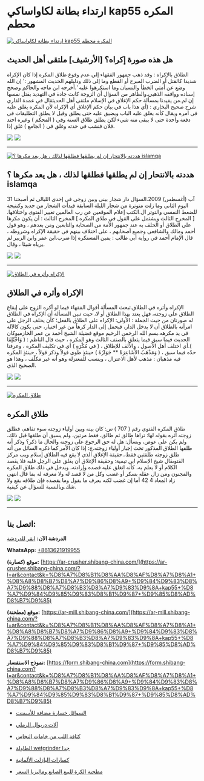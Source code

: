 # ارتداء بطانة لكاواساكي kap55 المكره محطم

<a href="https://swt.shibang-china.com/?l=ar&img&k=%D8%A7%D8%B1%D8%AA%D8%AF%D8%A7%D8%A1+%D8%A8%D8%B7%D8%A7%D9%86%D8%A9+%D9%84%D9%83%D8%A7%D9%88%D8%A7%D8%B3%D8%A7%D9%83%D9%8A+kap55+%D8%A7%D9%84%D9%85%D9%83%D8%B1%D9%87+%D9%85%D8%AD%D8%B7%D9%85" target="_blank">![ارتداء بطانة لكاواساكي kap55 المكره محطم](http://static.shibang-china.com/all-800x300/11.jpg)</a>

## هل هذه صورة إكراه؟ [الأرشيف] ملتقى أهل الحديث
الطلاق بالإكراه : وقد ذهب جمهور الفقهاء إلي عدم وقوع طلاق المكره إذا كان الإكراه شديدا كالقتل أو الضرب المبرح أو القطع وما إلي ذلك ودليلهم الحديث المشهور :&#39; إن الله وضع عن أمتي الخطأ والنسيان وما استكرهوا عليه &#39;.أخرجه ابن ماجه والحاكم وصحح إسناده ووافقه الذهبي.والظاهر من السؤال أن الزوجة كانت جادة في التهديد بقتل نفسها إن لم.من يفيدنا بمسألة حكم الإغلاق في الإسلام ملتقى أهل الحديثقال في عمدة القاري شرح صحيح البخاري : (أي هذا باب في بيان حكم الإغلاق أي الإكراه لأن المكره يغلق عليه في أمره ويقال كأنه يغلق عليه الباب ويضيق عليه حتى يطلق وقيل لا يطلق التطليقات في دفعة واحدة حتى لا يبقى منه شيء لكن يطلق طلاق السنة وفي ( المحكم ) وغيره احتد فلان فنشب في حدته وغلق في ( الجامع ) غلق إذا.


<a href="https://whatsapp.shibangsoft.com/WhatsApp.php" target="_blank" title="WhatsApp">![](http://static.shibang-china.com/icon/whatsapp.png)</a> <a href="https://swt.shibang-china.com/?l=ar&icon&k=%D8%A7%D8%B1%D8%AA%D8%AF%D8%A7%D8%A1+%D8%A8%D8%B7%D8%A7%D9%86%D8%A9+%D9%84%D9%83%D8%A7%D9%88%D8%A7%D8%B3%D8%A7%D9%83%D9%8A+kap55+%D8%A7%D9%84%D9%85%D9%83%D8%B1%D9%87+%D9%85%D8%AD%D8%B7%D9%85" target="_blank">![](http://static.shibang-china.com/icon/chat-ar.png)</a>

---

<a href="https://swt.shibang-china.com/?l=ar&img&k=%D8%A7%D8%B1%D8%AA%D8%AF%D8%A7%D8%A1+%D8%A8%D8%B7%D8%A7%D9%86%D8%A9+%D9%84%D9%83%D8%A7%D9%88%D8%A7%D8%B3%D8%A7%D9%83%D9%8A+kap55+%D8%A7%D9%84%D9%85%D9%83%D8%B1%D9%87+%D9%85%D8%AD%D8%B7%D9%85" target="_blank">![هددته بالانتحار إن لم يطلقها فطلقها لذلك ، هل يعد مكرها ؟ islamqa](http://static.shibang-china.com/all-800x300/317.jpg)</a>

## هددته بالانتحار إن لم يطلقها فطلقها لذلك ، هل يعد مكرها ؟ islamqa
31 آب (أغسطس) 2009.السؤال دار شجار بيني وبين زوجي في إحدى الليالي ثم أصبحنا اليوم الثاني وما زلت متوترة من شجار الليلة السابقة فبدأت الشجار من جديد وكنتيجة للضغط النفسي والتوتر ال.الكتب إعلام الموقعين عن رب العالمين تغيير الفتوى واختلافها.[ المخرج الثالث ويشتمل على القول في طلاق المكره ] المخرج الثالث : أن يكون مكرها على الطلاق أو الحلف به عند جمهور الأمة من الصحابة والتابعين ومن بعدهم ، وهو قول أحمد ومالك والشافعي وجميع أصحابهم ، على اختلاف بينهم في حقيقة الإكراه وشروطه ، قال الإمام أحمد في رواية أبي طالب : يمين المستكره إذا ضرب.ابن عمر وابن الزبير لم يرياه شيئا ، وقال.


<a href="https://whatsapp.shibangsoft.com/WhatsApp.php" target="_blank" title="WhatsApp">![](http://static.shibang-china.com/icon/whatsapp.png)</a> <a href="https://swt.shibang-china.com/?l=ar&icon&k=%D8%A7%D8%B1%D8%AA%D8%AF%D8%A7%D8%A1+%D8%A8%D8%B7%D8%A7%D9%86%D8%A9+%D9%84%D9%83%D8%A7%D9%88%D8%A7%D8%B3%D8%A7%D9%83%D9%8A+kap55+%D8%A7%D9%84%D9%85%D9%83%D8%B1%D9%87+%D9%85%D8%AD%D8%B7%D9%85" target="_blank">![](http://static.shibang-china.com/icon/chat-ar.png)</a>

---

<a href="https://swt.shibang-china.com/?l=ar&img&k=%D8%A7%D8%B1%D8%AA%D8%AF%D8%A7%D8%A1+%D8%A8%D8%B7%D8%A7%D9%86%D8%A9+%D9%84%D9%83%D8%A7%D9%88%D8%A7%D8%B3%D8%A7%D9%83%D9%8A+kap55+%D8%A7%D9%84%D9%85%D9%83%D8%B1%D9%87+%D9%85%D8%AD%D8%B7%D9%85" target="_blank">![الإكراه وأثره في الطلاق](http://static.shibang-china.com/all-800x300/1279.jpg)</a>

## الإكراه وأثره في الطلاق
الإكراه وأثره في الطلاق.تبحث المسألة أقوال الفقهاء فيما لو أكره الزوج على إيقاع الطلاق على زوجته، فهل يعتد بهذا الطلاق أو لا، حيث تبين المسألة أن الإكراه في الطلاق له صورتان من حيث الجملة : الأولى: الإكراه على الطلاق بالفعل؛ كأن يحلف الرجل على امرأته بالطلاق أن لا يدخل الدار، فيحمل إلى الدار كرهاً من غير اختيار، حتى يكون كالآلة في يد مكرهه.بسم الله الرحمن الرحيم موقع فضيلة الشيخ أحمد بن عمر الحازميوكان الحديث فيما سبق فيما يتعلق بالصنف الثالث وهو المكره ، حيث قال الناظم : ( وَاخْتُلِفَا ).أي اختلف أهل الأصول ، والألف للإطلاق ، ( في مُكْرَهٍ ) أي في تكليف المكره ، وعرفنا حدّه فيما سبق ، ( وَمَذْهَبُ الأَشَاعِرَةْ ** جَوَازُهُ ) حينئذٍ طوى قولاً وذكر قولاً ، حينئذٍ المكره فيه مذهبان : مذهب لأهل الاعتزال ، وينسب للمعتزلة وهو أنه غير مكلّف ، وهذا هو الصحيح الذي.


<a href="https://whatsapp.shibangsoft.com/WhatsApp.php" target="_blank" title="WhatsApp">![](http://static.shibang-china.com/icon/whatsapp.png)</a> <a href="https://swt.shibang-china.com/?l=ar&icon&k=%D8%A7%D8%B1%D8%AA%D8%AF%D8%A7%D8%A1+%D8%A8%D8%B7%D8%A7%D9%86%D8%A9+%D9%84%D9%83%D8%A7%D9%88%D8%A7%D8%B3%D8%A7%D9%83%D9%8A+kap55+%D8%A7%D9%84%D9%85%D9%83%D8%B1%D9%87+%D9%85%D8%AD%D8%B7%D9%85" target="_blank">![](http://static.shibang-china.com/icon/chat-ar.png)</a>

---

<a href="https://swt.shibang-china.com/?l=ar&img&k=%D8%A7%D8%B1%D8%AA%D8%AF%D8%A7%D8%A1+%D8%A8%D8%B7%D8%A7%D9%86%D8%A9+%D9%84%D9%83%D8%A7%D9%88%D8%A7%D8%B3%D8%A7%D9%83%D9%8A+kap55+%D8%A7%D9%84%D9%85%D9%83%D8%B1%D9%87+%D9%85%D8%AD%D8%B7%D9%85" target="_blank">![طلاق المكره](http://static.shibang-china.com/all-800x300/571.jpg)</a>

## طلاق المكره
طلاق المكره الفتوى رقم ( 707 ) س: كان بينه وبين أولياء زوجته سوء تفاهم، فطلق زوجته أثره بقوله لها: تراها طالق ثم طالق، فقط مرتين، ولم يسبق أن طلقها قبل ذلك، ولم يكن على عوض، ويسأل: هل له حق الرجوع على زوجته والحال ما ذكر؟ وذكر أنه طلقها الطلاق المذكور تحت إجبار أولياء زوجته.ج: إذا كان الأمر كما ذكره السائل من أنه طلق زوجته طلقتين فقط،.حقيقة الإغلاق الذي لا يقع فيه الطلاق إسلام ويب مركز الفتوىقال شيخ الإسلام ابن تيمية: وحقيقة الإغلاق أن يغلق على الرجل قلبه فلا يقصد الكلام أو لا يعلم به، كأنه انغلق عليه قصده وإرادته، ويدخل في ذلك طلاق المكره والمجنون ومن زال عقله بسكر أو غضب وكل من لا قصد له ولا معرفه له بما قال.انتهى زاد المعاد 4 42 أما إن غضب لكنه يعرف ما يقول وما يقصده فإن طلاقه يقع ولا شك.وبالنسبة للسؤال عن كيفية.


<a href="https://whatsapp.shibangsoft.com/WhatsApp.php" target="_blank" title="WhatsApp">![](http://static.shibang-china.com/icon/whatsapp.png)</a> <a href="https://swt.shibang-china.com/?l=ar&icon&k=%D8%A7%D8%B1%D8%AA%D8%AF%D8%A7%D8%A1+%D8%A8%D8%B7%D8%A7%D9%86%D8%A9+%D9%84%D9%83%D8%A7%D9%88%D8%A7%D8%B3%D8%A7%D9%83%D9%8A+kap55+%D8%A7%D9%84%D9%85%D9%83%D8%B1%D9%87+%D9%85%D8%AD%D8%B7%D9%85" target="_blank">![](http://static.shibang-china.com/icon/chat-ar.png)</a>

---
## اتصل بنا:

**الدردشة الآن:** [انقر للدردشة](https://swt.shibang-china.com?l=ar&contact&k=%D8%A7%D8%B1%D8%AA%D8%AF%D8%A7%D8%A1+%D8%A8%D8%B7%D8%A7%D9%86%D8%A9+%D9%84%D9%83%D8%A7%D9%88%D8%A7%D8%B3%D8%A7%D9%83%D9%8A+kap55+%D8%A7%D9%84%D9%85%D9%83%D8%B1%D9%87+%D9%85%D8%AD%D8%B7%D9%85)

**WhatsApp:**  [+8613621919955](https://whatsapp.shibangsoft.com/WhatsApp.php)

**موقع (كسارة):** [https://ar-crusher.shibang-china.com/](https://ar-crusher.shibang-china.com/?l=ar&contact&k=%D8%A7%D8%B1%D8%AA%D8%AF%D8%A7%D8%A1+%D8%A8%D8%B7%D8%A7%D9%86%D8%A9+%D9%84%D9%83%D8%A7%D9%88%D8%A7%D8%B3%D8%A7%D9%83%D9%8A+kap55+%D8%A7%D9%84%D9%85%D9%83%D8%B1%D9%87+%D9%85%D8%AD%D8%B7%D9%85)

**موقع (مطحنة):** [https://ar-mill.shibang-china.com/](https://ar-mill.shibang-china.com/?l=ar&contact&k=%D8%A7%D8%B1%D8%AA%D8%AF%D8%A7%D8%A1+%D8%A8%D8%B7%D8%A7%D9%86%D8%A9+%D9%84%D9%83%D8%A7%D9%88%D8%A7%D8%B3%D8%A7%D9%83%D9%8A+kap55+%D8%A7%D9%84%D9%85%D9%83%D8%B1%D9%87+%D9%85%D8%AD%D8%B7%D9%85)

**نموذج الاستفسار:** [https://form.shibang-china.com](https://form.shibang-china.com?l=ar&contact&k=%D8%A7%D8%B1%D8%AA%D8%AF%D8%A7%D8%A1+%D8%A8%D8%B7%D8%A7%D9%86%D8%A9+%D9%84%D9%83%D8%A7%D9%88%D8%A7%D8%B3%D8%A7%D9%83%D9%8A+kap55+%D8%A7%D9%84%D9%85%D9%83%D8%B1%D9%87+%D9%85%D8%AD%D8%B7%D9%85)

* [السوائل خسارة مضافة للأسمنت](../26/%D8%A7%D9%84%D8%B3%D9%88%D8%A7%D8%A6%D9%84%20%D8%AE%D8%B3%D8%A7%D8%B1%D8%A9%20%D9%85%D8%B6%D8%A7%D9%81%D8%A9%20%D9%84%D9%84%D8%A3%D8%B3%D9%85%D9%86%D8%AA.md)

* [آلات دريوال الرملي](../27/%D8%A2%D9%84%D8%A7%D8%AA%20%D8%AF%D8%B1%D9%8A%D9%88%D8%A7%D9%84%20%D8%A7%D9%84%D8%B1%D9%85%D9%84%D9%8A.md)

* [كثافة اللب من خامات النحاس](../27/%D9%83%D8%AB%D8%A7%D9%81%D8%A9%20%D8%A7%D9%84%D9%84%D8%A8%20%D9%85%D9%86%20%D8%AE%D8%A7%D9%85%D8%A7%D8%AA%20%D8%A7%D9%84%D9%86%D8%AD%D8%A7%D8%B3.md)

* [الطاولة wetgrinder جدا](../28/%D8%A7%D9%84%D8%B7%D8%A7%D9%88%D9%84%D8%A9%20wetgrinder%20%D8%AC%D8%AF%D8%A7.md)

* [كسارات البازلت الألمانية](../29/%D9%83%D8%B3%D8%A7%D8%B1%D8%A7%D8%AA%20%D8%A7%D9%84%D8%A8%D8%A7%D8%B2%D9%84%D8%AA%20%D8%A7%D9%84%D8%A3%D9%84%D9%85%D8%A7%D9%86%D9%8A%D8%A9.md)

* [مطحنة الكرة للبيع الصانع وماليزيا السعر](../28/%D9%85%D8%B7%D8%AD%D9%86%D8%A9%20%D8%A7%D9%84%D9%83%D8%B1%D8%A9%20%D9%84%D9%84%D8%A8%D9%8A%D8%B9%20%D8%A7%D9%84%D8%B5%D8%A7%D9%86%D8%B9%20%D9%88%D9%85%D8%A7%D9%84%D9%8A%D8%B2%D9%8A%D8%A7%20%D8%A7%D9%84%D8%B3%D8%B9%D8%B1.md)